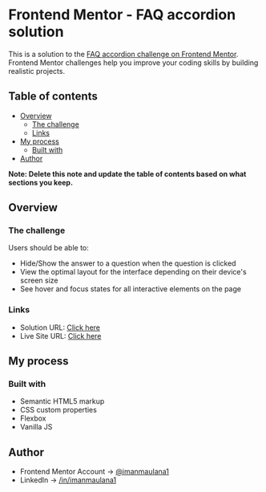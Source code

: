# Frontend Mentor - FAQ accordion solution

This is a solution to the [FAQ accordion challenge on Frontend Mentor](https://www.frontendmentor.io/challenges/faq-accordion-wyfFdeBwBz). Frontend Mentor challenges help you improve your coding skills by building realistic projects. 

## Table of contents

- [Overview](#overview)
  - [The challenge](#the-challenge)
  - [Links](#links)
- [My process](#my-process)
  - [Built with](#built-with)
- [Author](#author)

**Note: Delete this note and update the table of contents based on what sections you keep.**

## Overview

### The challenge

Users should be able to:

- Hide/Show the answer to a question when the question is clicked
- View the optimal layout for the interface depending on their device's screen size
- See hover and focus states for all interactive elements on the page

### Links

- Solution URL: [Click here](https://www.frontendmentor.io/solutions/faq-accordion-using-html-css-javascript-HePbLBJ8FX)
- Live Site URL: [Click here](https://imanmaulanafaqaccordion.netlify.app/)

## My process

### Built with

- Semantic HTML5 markup
- CSS custom properties
- Flexbox
- Vanilla JS

## Author

- Frontend Mentor Account -> [@imanmaulana1](https://www.frontendmentor.io/profile/imanmaulana1)
- LinkedIn -> [/in/imanmaulana1](https://www.linkedin.com/in/imanmaulana1/)

